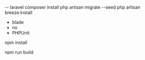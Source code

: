 -- laravel 
composer install
php artisan migrate --seed
php artisan breeze:install
 - blade
 - no
 - PHPUnit


npm install

npm run build
